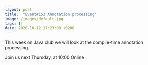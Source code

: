 ```yaml
---
layout: post
title:  "Event#153 Annotation processing"
image: /images/default.jpg
tags: []
date: 2020-10-12 17:23:00 +0200
---
```


This week on Java club we will look at the compile-time annotation processing.[]()

Join us next Thursday, at 10:00 Online
